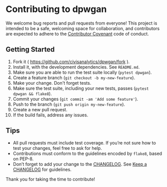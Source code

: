 # Contributing to dpwgan

We welcome bug reports and pull requests from everyone!
This project is intended to be a safe, welcoming space for collaboration, and
contributors are expected to adhere to the
[Contributor Covenant](http://contributor-covenant.org) code of conduct.


## Getting Started

1. Fork it ( https://github.com/civisanalytics/dpwgan/fork ).
2. Install it, with the development dependencies.  See `README.md`.
3. Make sure you are able to run the test suite locally (`pytest dpwgan`).
4. Create a feature branch (`git checkout -b my-new-feature`).
5. Make your change. Don't forget tests.
6. Make sure the test suite, including your new tests, passes
   (`pytest dpwgan && flake8`).
7. Commit your changes (`git commit -am 'Add some feature'`).
8. Push to the branch (`git push origin my-new-feature`).
9. Create a new pull request.
10. If the build fails, address any issues.

## Tips

- All pull requests must include test coverage. If you’re not sure how to test
  your changes, feel free to ask for help.
- Contributions must conform to the guidelines encoded by `flake8`, based on
  PEP-8.
- Don’t forget to add your change to the [CHANGELOG](CHANGELOG.md). See
  [Keep a CHANGELOG](http://keepachangelog.com/) for guidelines.

Thank you for taking the time to contribute!
